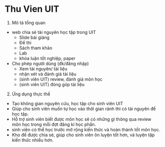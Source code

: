 # Thu Vien UIT
1. Mô tả tổng quan
- web chia sẻ tài nguyên học tập trong UIT
    + Slide bài giảng
    + Đề thi
    + Sách tham khảo
    + Lab
    + khóa luận tốt nghiệp, paper
- Cho phép người dùng (đk/đăng nhập) 
    + Xem tài nguyên/ tài liệu
    + nhận xét và đánh giá tài liệu
    + (sinh viên UIT) review, đánh giá môn học
    + (sinh viên UIT) đóng góp tài liệu
2. Ứng dụng thực thế
- Tạo không gian nguyên cứu, học tập cho sinh viên UIT
- Giúp cho sinh viên muốn tự học vào thời gian rảnh thì có tài nguyên để học tập.
- Hỗ trợ sinh viên biết được môn học sẽ có những gì thông qua review môn học trong mỗi đợt đăng kí học phần.
- sinh viên có thể học trước mở rộng kiến thức và hoàn thành tốt môn học.
- Kho đề được chia sẻ, giúp cho sinh viên ôn luyện tốt hơn, và luyện tập kiến thức nhiều hơn.